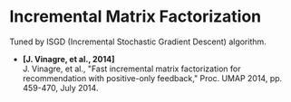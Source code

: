 Incremental Matrix Factorization
===

Tuned by ISGD (Incremental Stochastic Gradient Descent) algorithm.

- **[J. Vinagre, et al., 2014]**<br>J. Vinagre, et al., "Fast incremental matrix factorization for recommendation with positive-only feedback," Proc. UMAP 2014, pp. 459-470, July 2014.

